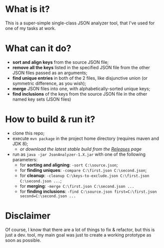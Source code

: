 # What is it?

This is a super-simple single-class JSON analyzer tool, that I've used for one of my tasks at work.

# What can it do?
* **sort and align keys** from the source JSON file;
* **remove all the keys** listed in the specified JSON file from the other JSON files passed as an arguments;
* **find unique entries** in both of the 2 files, like disjunctive union (or symmetric difference, as you wish);
* **merge** JSON files into one, with alphabetically-sorted unique keys;
* **find inclusions** of the keys from the source JSON file in the other named key sets (JSON files)

# How to build & run it?
* clone this repo;
* execute `mvn package` in the project home directory (requires maven and JDK 8);
  * *or download the latest stable build from the [Releases](https://github.com/spanic/JSON-analyzer/releases) page*
* run as `java -jar JsonAnalyzer-1.X.jar` with one of the following parameters:
  * for **sorting and aligning**: `-sort C:\source.json`;
  * for **finding uniques**: `-compare C:\first.json C:\second.json`;
  * for **cleanup**: `-cleanup C:\keys-to-exclude.json C:\first.json C:\second.json ...`;
  * for **merging**: `-merge C:\first.json C:\second.json ...`
  * for **finding inclusions**: `-find C:\source.json first=C:\first.json second=C:\second.json ...`

# Disclaimer

Of course, I know that there are a lot of things to fix & refactor, but this is just a dev. tool, my main goal was just to create a working prototype 
as soon as possible.

